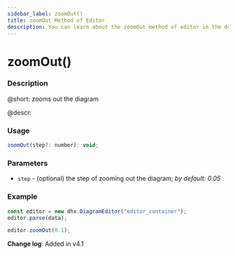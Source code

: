 ```yaml
---
sidebar_label: zoomOut()
title: zoomOut Method of Editor
description: You can learn about the zoomOut method of editor in the documentation of the DHTMLX JavaScript Diagram library. Browse developer guides and API reference, try out code examples and live demos, and download a free 30-day evaluation version of DHTMLX Diagram.
---
```


# zoomOut()

### Description

@short: zooms out the diagram

@descr:

### Usage

~~~js
zoomOut(step?: number): void;
~~~

### Parameters

- `step` - (optional) the step of zooming out the diagram; *by default: 0.05*

### Example

~~~js {4}
const editor = new dhx.DiagramEditor("editor_container");
editor.parse(data);

editor.zoomOut(0.1);
~~~

**Change log**: Added in v4.1
